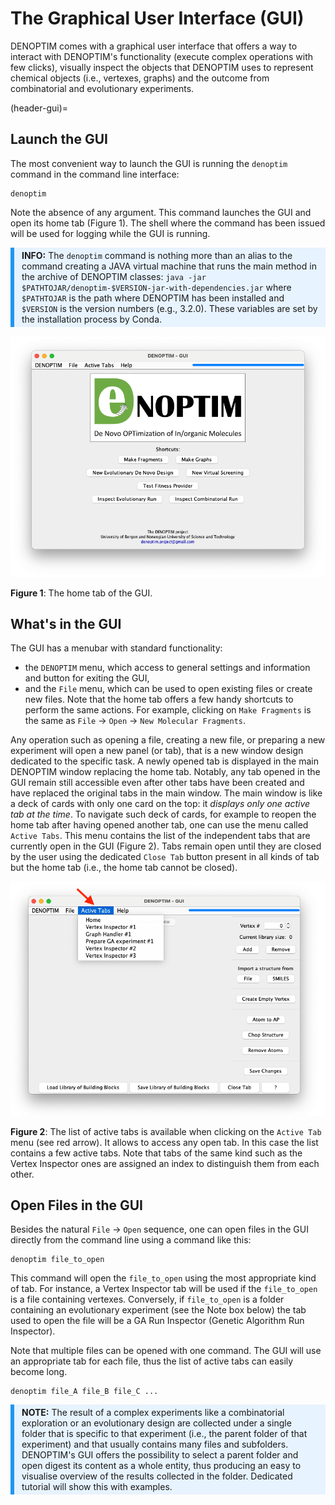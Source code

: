 # The Graphical User Interface (GUI)
DENOPTIM comes with a graphical user interface that offers a way to interact with DENOPTIM's functionality (execute complex operations with few clicks), visually inspect the objects that DENOPTIM uses to represent chemical objects (i.e., vertexes, graphs) and the outcome from combinatorial and evolutionary experiments.

(header-gui)=
## Launch the GUI
The most convenient way to launch the GUI is running the `denoptim` command in the command line interface:
```
denoptim
```
Note the absence of any argument. This command launches the GUI and open its home tab (Figure 1). The shell where the command has been issued will be used for logging while the GUI is running.

<div style="background-color: #e7f3fe; border-left: 6px solid #2196F3; margin-bottom: 15px; padding: 4px 12px;">
<b>INFO:</b> The <code>denoptim</code> command is nothing more than an alias to the command creating a JAVA virtual machine that runs the main method in the archive of DENOPTIM classes: <code>java -jar  $PATHTOJAR/denoptim-$VERSION-jar-with-dependencies.jar</code> where <code>$PATHTOJAR</code> is the path where DENOPTIM has been installed and <code>$VERSION</code> is the version numbers (e.g., 3.2.0). These variables are set by the installation process by Conda.</div>

![figures/gui_home.png](figures/gui_home.png)

**Figure 1**: The home tab of the GUI.

## What's in the GUI
The GUI has a menubar with standard functionality:
* the `DENOPTIM` menu, which access to general settings and information and button for exiting the GUI,
* and the `File` menu, which can be used to open existing files or create new files.
Note that the home tab offers a few handy shortcuts to perform the same actions. For example, clicking on `Make Fragments` is the same as `File` -> `Open` -> `New Molecular Fragments`.

Any operation such as opening a file, creating a new file, or preparing a new experiment will open a new panel (or tab), that is a new window design dedicated to the specific task. A newly opened tab is displayed in the main DENOPTIM window replacing the home tab. Notably, any tab opened in the GUI remain still accessible even after other tabs have been created and have replaced the original tabs in the main window. The main window is like a deck of cards with only one card on the top: it *displays only one active tab at the time*. To navigate such deck of cards, for example to reopen the home tab after having opened another tab, one can use the menu called `Active Tabs`. This menu contains the list of the independent tabs that are currently open in the GUI (Figure 2). Tabs remain open until they are closed by the user using the dedicated `Close Tab` button present in all kinds of tab but the home tab (i.e., the home tab cannot be closed).

![figures/gui_active_tabs.png](figures/gui_active_tabs.png)

**Figure 2**: The list of active tabs is available when clicking on the `Active Tab` menu (see red arrow). It allows to access any open tab. In this case the list contains a few active tabs. Note that tabs of the same kind such as the Vertex Inspector ones are assigned an index to distinguish them from each other.

## Open Files in the GUI
Besides the natural `File` -> `Open` sequence, one can open files in the GUI directly from the command line using a command like this:
```
denoptim file_to_open
```
This command will open the `file_to_open` using the most appropriate kind of tab. For instance, a Vertex Inspector tab will be used if the `file_to_open` is a file containing vertexes. Conversely, if `file_to_open` is a folder containing an evolutionary experiment (see the Note box below) the tab used to open the file will be a GA Run Inspector (Genetic Algorithm Run Inspector).

Note that multiple files can be opened with one command. The GUI will use an appropriate tab for each file, thus the list of active tabs can easily become long.
```
denoptim file_A file_B file_C ...
```

<div style="background-color: #e7f3fe; border-left: 6px solid #2196F3; margin-bottom: 15px; padding: 4px 12px;">
<b>NOTE:</b> The result of a complex experiments like a combinatorial exploration or an evolutionary design are collected under a single folder that is specific to that experiment (i.e., the parent folder of that experiment) and that usually contains many files and subfolders. DENOPTIM's GUI offers the possibility to select a parent folder and open digest its content as a whole entity, thus producing an easy to visualise overview of the results collected in the folder. Dedicated tutorial will show this with examples.</div>
